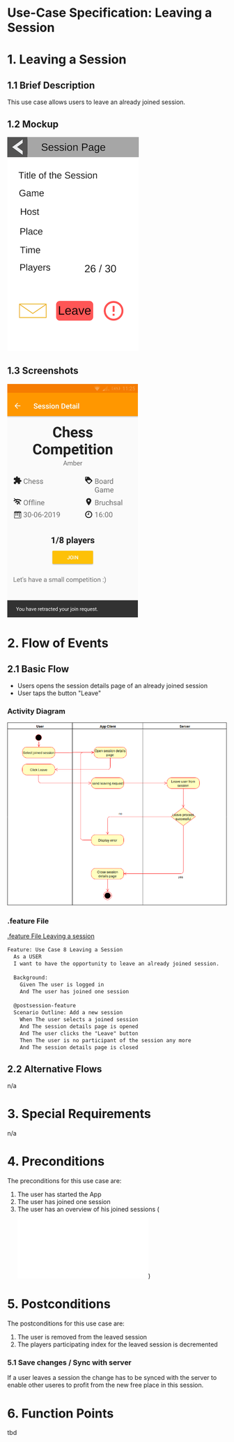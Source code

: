 # Use-Case Specification: Leaving a Session 

# 1. Leaving a Session

## 1.1 Brief Description
This use case allows users to leave an already joined session.

## 1.2 Mockup 
![Mockup Leave a Session](../mockups/Join_Session_afterjoin.png)

## 1.3 Screenshots
<img src="./Screenshots/UC8_Leave_Session_Screenshot.png" alt="Screenshot leaving a session" width="300"/>

# 2. Flow of Events

## 2.1 Basic Flow
- Users opens the session details page of an already joined session
- User taps the button "Leave"

### Activity Diagram
![Activity Diagram](../activity_diagrams/UCD8_Leave_Session.png)

### .feature File

[.feature File Leaving a session](../../frontend/app/src/androidTest/assets/UC8_Leave_Session.feature)
```Cucumber
Feature: Use Case 8 Leaving a Session
  As a USER
  I want to have the opportunity to leave an already joined session.

  Background:
    Given The user is logged in
    And The user has joined one session

  @postsession-feature
  Scenario Outline: Add a new session
    When The user selects a joined session
    And The session details page is opened
    And The user clicks the "Leave" button
    Then The user is no participant of the session any more
    And The session details page is closed
```

## 2.2 Alternative Flows
n/a

# 3. Special Requirements
n/a

# 4. Preconditions
The preconditions for this use case are:
1. The user has started the App
2. The user has joined one session
3. The user has an overview of his joined sessions (![UC7 Keeping track of your sessions](./UC7_Keeping_Track.md))

# 5. Postconditions
The postconditions for this use case are:
1. The user is removed from the leaved session
2. The players participating index for the leaved session is decremented

### 5.1 Save changes / Sync with server

If a user leaves a session the change has to be synced with the server to enable other useres to profit from the new free place in this session. 


# 6. Function Points
tbd
